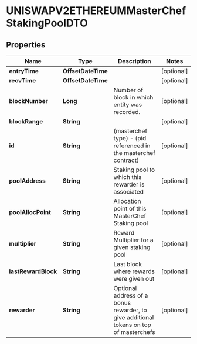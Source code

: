 

# UNISWAPV2ETHEREUMMasterChefStakingPoolDTO



## Properties

| Name | Type | Description | Notes |
|------------ | ------------- | ------------- | -------------|
|**entryTime** | **OffsetDateTime** |  |  [optional] |
|**recvTime** | **OffsetDateTime** |  |  [optional] |
|**blockNumber** | **Long** | Number of block in which entity was recorded. |  [optional] |
|**blockRange** | **String** |  |  [optional] |
|**id** | **String** | (masterchef type) - (pid referenced in the masterchef contract) |  [optional] |
|**poolAddress** | **String** | Staking pool to which this rewarder is associated |  [optional] |
|**poolAllocPoint** | **String** | Allocation point of this MasterChef Staking pool |  [optional] |
|**multiplier** | **String** | Reward Multiplier for a given staking pool |  [optional] |
|**lastRewardBlock** | **String** | Last block where rewards were given out |  [optional] |
|**rewarder** | **String** | Optional address of a bonus rewarder, to give additional tokens on top of masterchefs |  [optional] |



